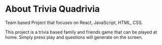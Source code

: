 # About Trivia Quadrivia

Team based Project that focuses on React, JavaScript, HTML, CSS. 

This project is a trivia based family and friends game that can be played at home. 
Simply press play and questions will generate on the screen. 

